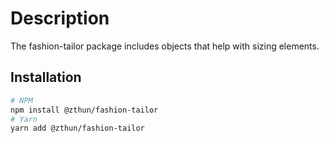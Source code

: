 # Description

The fashion-tailor package includes objects that help with sizing elements.

## Installation

```sh
# NPM
npm install @zthun/fashion-tailor
# Yarn
yarn add @zthun/fashion-tailor
```

